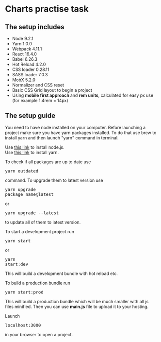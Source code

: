 # Charts practise task

## The setup includes

- Node 9.2.1
- Yarn 1.0.0
- Webpack 4.11.1
- React 16.4.0
- Babel 6.26.3
- Hot Reload 4.2.0
- CSS loader 0.28.11
- SASS loader 7.0.3
- MobX 5.2.0
- Normalizer and CSS reset
- Basic CSS Grid layout to begin a project
- Using <b>mobile first approach </b>and <b>rem units</b>, calculated for easy px use (for example 1.4rem = 14px)

## The setup guide

You need to have node installed on your computer. Before launching a project make sure you have yarn packages installed. To do that use brew to install yarn and then launch "yarn" command in terminal.

Use <a href="https://nodejs.org/en/"> this link</a> to install node.js. <br/>
Use <a href="https://yarnpkg.com/lang/en/docs/install/"> this link</a> to install yarn.

To check if all packages are up to date use <pre>yarn outdated</pre> command.
To upgrade them to latest version use <pre>yarn upgrade package_name@latest</pre> or <pre>yarn upgrade --latest</pre> to update all of them to latest version.

To start a development project run <pre>yarn start</pre> or <pre>yarn start:dev</pre> This will build a development bundle with hot reload etc.

To build a production bundle run <pre>yarn start:prod</pre> This will build a production bundle which will be much smaller with all js files minified. Then you can use <b>main.js</b> file to upload it to your hosting.

Launch <pre>localhost:3000</pre> in your browser to open a project.
